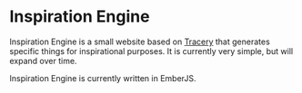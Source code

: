 # Inspiration Engine

Inspiration Engine is a small website based on [Tracery](https://github.com/galaxykate/tracery/tree/tracery2) that generates specific things for inspirational purposes. It is currently very simple, but will expand over time.

Inspiration Engine is currently written in EmberJS.